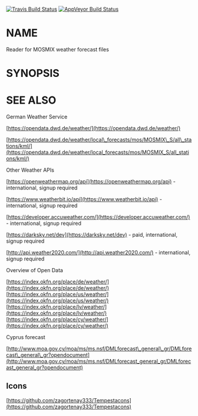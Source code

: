 [//]: # "This file is generated from the documentation in lib/Weather/MOSMIX.pm."
[//]: # "Please edit that file instead."

[![Travis Build Status](https://travis-ci.org/Corion/Weather-MOSMIX.svg?branch=master)](https://travis-ci.org/Corion/Weather-MOSMIX)
[![AppVeyor Build Status](https://ci.appveyor.com/api/projects/status/github/Corion/Weather-MOSMIX?branch=master&svg=true)](https://ci.appveyor.com/project/Corion/Weather-MOSMIX)

# NAME

Reader for MOSMIX weather forecast files

# SYNOPSIS

# SEE ALSO

German Weather Service

[https://opendata.dwd.de/weather/](https://opendata.dwd.de/weather/)

[https://opendata.dwd.de/weather/local\_forecasts/mos/MOSMIX\_S/all\_stations/kml/](https://opendata.dwd.de/weather/local_forecasts/mos/MOSMIX_S/all_stations/kml/)

Other Weather APIs

[https://openweathermap.org/api](https://openweathermap.org/api) - international, signup required

[https://www.weatherbit.io/api](https://www.weatherbit.io/api) - international, signup required

[https://developer.accuweather.com/](https://developer.accuweather.com/) - international, signup required

[https://darksky.net/dev](https://darksky.net/dev) - paid, international, signup required

[http://api.weather2020.com/](http://api.weather2020.com/) - international, signup required

Overview of Open Data

[https://index.okfn.org/place/de/weather/](https://index.okfn.org/place/de/weather/)
[https://index.okfn.org/place/us/weather/](https://index.okfn.org/place/us/weather/)
[https://index.okfn.org/place/lv/weather/](https://index.okfn.org/place/lv/weather/)
[https://index.okfn.org/place/cy/weather/](https://index.okfn.org/place/cy/weather/)

Cyprus forecast

[http://www.moa.gov.cy/moa/ms/ms.nsf/DMLforecast\_general\_gr/DMLforecast\_general\_gr?opendocument](http://www.moa.gov.cy/moa/ms/ms.nsf/DMLforecast_general_gr/DMLforecast_general_gr?opendocument)

## Icons

[https://github.com/zagortenay333/Tempestacons](https://github.com/zagortenay333/Tempestacons)
